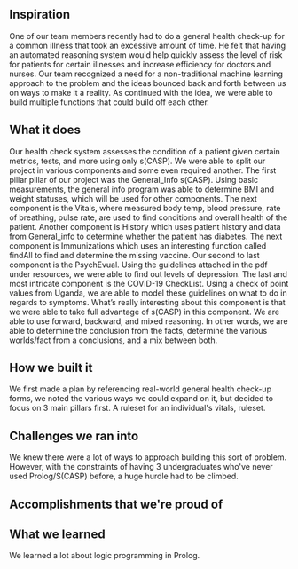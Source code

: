 ## Inspiration
One of our team members recently had to do a general health check-up for a common illness that took an excessive amount of time. He felt that having an automated reasoning system would help quickly assess the level of risk for patients for certain illnesses and increase efficiency for doctors and nurses. Our team recognized a need for a non-traditional machine learning approach to the problem and the ideas bounced back and forth between us on ways to make it a reality. As continued with the idea, we were able to build multiple functions that could build off each other.
## What it does

Our health check system assesses the condition of a patient given certain metrics, tests, and more using only s(CASP). We were able to split our project in various components and some even required another. The first pillar pillar of our project was the General_Info s(CASP). Using basic measurements, the general info program was able to determine BMI and weight statuses, which will be used for other components. The next component is the Vitals, where measured body temp, blood pressure, rate of breathing, pulse rate, are used to find conditions and overall health of the patient. Another component is History which uses patient history and data from General_info to determine whether the patient has diabetes. The next component is Immunizations which uses an interesting function called findAll to find and determine the missing vaccine. Our second to last component is the PsychEvual. Using the guidelines attached in the pdf under resources, we were able to find out levels of depression. The last and most intricate component is the COVID-19 CheckList. Using a check of point values from Uganda, we are able to model these guidelines on what to do in regards to symptoms. What’s really interesting about this component is that we were able to take full advantage of s(CASP) in this component. We are able to use forward, backward, and mixed reasoning. In other words, we are able to determine the conclusion from the facts, determine the various worlds/fact from a conclusions, and a mix between both.

## How we built it
We first made a plan by referencing real-world general health check-up forms, we noted the various ways we could expand on it, but decided to focus on 3 main pillars first. A ruleset for an individual's vitals, ruleset.
## Challenges we ran into
We knew there were a lot of ways to approach building this sort of problem. However, with the constraints of having 3 undergraduates who've never used Prolog/S(CASP) before, a huge hurdle had to be climbed.

## Accomplishments that we're proud of

## What we learned
We learned a lot about logic programming in Prolog.
